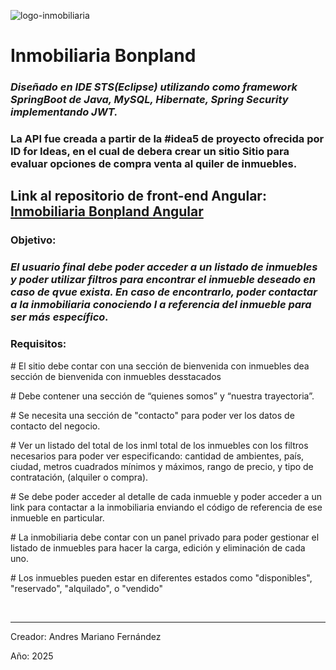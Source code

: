 ![logo-inmobiliaria](https://github.com/user-attachments/assets/05f4336e-8ee1-4da5-aa26-3ecf0c6fa43c)

<h1>Inmobiliaria Bonpland</h1>

<h3><em>Diseñado en IDE STS(Eclipse) utilizando como framework SpringBoot de Java, MySQL, Hibernate, Spring Security implementando JWT.</em></h3>

<h3>La API fue creada a partir de la #idea5 de proyecto ofrecida por ID for Ideas, en el cual de debera crear un sitio Sitio para evaluar opciones de compra venta al quiler de inmuebles.</h3>

<h2>Link al repositorio de front-end Angular: <a href="https://github.com/amf-dev-gh/inmobiliaria-bonpland-front">Inmobiliaria Bonpland Angular</a></h2>

<h3>Objetivo:</h3>
<h3><em>El usuario final debe poder acceder a un listado de inmuebles y poder utilizar filtros para
encontrar el inmueble deseado en caso de qvue exista. En caso de encontrarlo, poder
contactar a la inmobiliaria conociendo l a referencia del inmueble para ser más
específico.</em></h3>

<h3>Requisitos:</h3>
<p># El sitio debe contar con una sección de bienvenida con inmuebles dea sección de bienvenida con inmuebles desstacados</p>

<p># Debe contener una sección de “quienes somos” y “nuestra trayectoria”.</p>

<p># Se necesita una sección de "contacto" para poder ver los datos de contacto del negocio.</p>

<p># Ver un listado del total de los inml total de los inmuebles con los filtros necesarios para poder ver especificando: cantidad de ambientes, país, ciudad, metros cuadrados mínimos y máximos, rango de precio, y tipo de contratación, (alquiler o compra).</p>

<p># Se debe poder acceder al detalle de cada inmueble y poder acceder a un link para
contactar a la inmobiliaria enviando el código de referencia de ese inmueble en particular.</p>

<p># La inmobiliaria debe contar con un panel privado para poder gestionar el listado de inmuebles para hacer la carga, edición y eliminación de cada uno.</p>

<p># Los inmuebles pueden estar en diferentes estados como "disponibles", "reservado", "alquilado", o "vendido"</p>

<br/>

<hr/>
<p>Creador: Andres Mariano Fernández</p>
<p>Año: 2025</p>